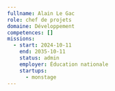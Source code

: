 ```yaml
---
fullname: Alain Le Gac
role: chef de projets
domaine: Développement
competences: []
missions:
  - start: 2024-10-11
    end: 2035-10-11
    status: admin
    employer: Éducation nationale
    startups:
      - monstage
---
```

